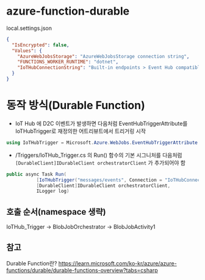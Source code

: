 # azure-function-durable


local.settings.json
```json
{
  "IsEncrypted": false,
  "Values": {
    "AzureWebJobsStorage": "AzureWebJobsStorage connection string",
    "FUNCTIONS_WORKER_RUNTIME": "dotnet",
    "IoTHubConnectionString": "Built-in endpoints > Event Hub compatible endpoint for service role"
  }
}
```

# 동작 방식(Durable Function)

- IoT Hub 에 D2C 이벤트가 발생하면 다음처럼 EventHubTriggerAttribute를 IoTHubTrigger로 재정의한 어트리뷰트에서 트리거링 시작
```C#
using IoTHubTrigger = Microsoft.Azure.WebJobs.EventHubTriggerAttribute
```
- /Triggers/IoTHub_Trigger.cs 의 Run() 함수의 기본 시그니처를 다음처럼 `[DurableClient]IDurableClient orchestratorClient` 가 추가되어야 함
 ```C#
 public async Task Run(
            [IoTHubTrigger("messages/events", Connection = "IoTHubConnectionString")]EventData message, 
            [DurableClient]IDurableClient orchestratorClient,
            ILogger log)
 ```
 
 ## 호출 순서(namespace 생략)
 IoTHub_Trigger -> BlobJobOrchestrator -> BlobJobActivity1

 ## 참고
 Durable Function란? https://learn.microsoft.com/ko-kr/azure/azure-functions/durable/durable-functions-overview?tabs=csharp